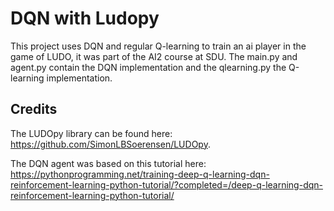 # DQN with Ludopy
This project uses DQN and regular Q-learning to train an ai player in the game of LUDO, it was part of the AI2 course at SDU. The main.py and agent.py contain the DQN implementation and the qlearning.py the Q-learning implementation.

## Credits
The LUDOpy library can be found here: https://github.com/SimonLBSoerensen/LUDOpy.

The DQN agent was based on this tutorial here: https://pythonprogramming.net/training-deep-q-learning-dqn-reinforcement-learning-python-tutorial/?completed=/deep-q-learning-dqn-reinforcement-learning-python-tutorial/
